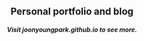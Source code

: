 <p align="center">
    <h2 align="center">Personal portfolio and blog</h2>
	<h5 align="center">Visit joonyoungpark.github.io to see more.</h5>
</p>

